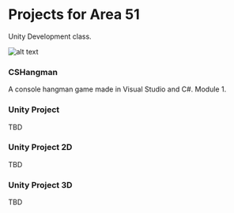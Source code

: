 ﻿# Projects for Area 51
Unity Development class.

![alt text](https://area51.pe/logo/logo_transparente_negro.png "Area 51")

### CSHangman
A console hangman game made in Visual Studio and C#. Module 1.

### Unity Project
TBD

### Unity Project 2D
TBD

### Unity Project 3D
TBD
